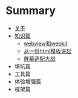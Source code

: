 # Summary

* [关于](README.md)
* [知识篇](zhishichapter_md.md)
   * [webview和webkit](webviewhe_webkit.md)
   * [从一份html模版说起](li_jie_viewport.md)
   * [屏幕适配大战](wu_li_xiang_su_he_luo_ji_xiang_su.md)
* 填坑篇
* 工具篇
* 体验增强篇
* 框架篇

